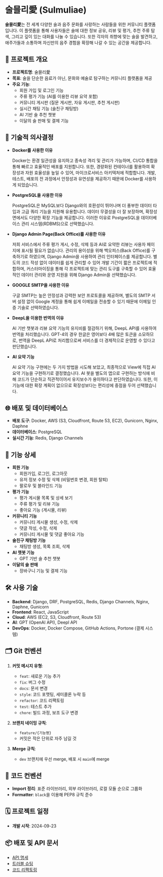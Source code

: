 # 술믈리愛 (Sulmuliae)

**술믈리愛**는 전 세계 다양한 술과 음주 문화를 사랑하는 사람들을 위한 커뮤니티 플랫폼입니다. 이 플랫폼을 통해 사용자들은 술에 대한 정보 공유, 리뷰 및 평가, 추천 주류 탐색, 그리고 깊이 있는 대화를 나눌 수 있습니다. 또한 각자의 취향에 맞는 술을 발견하고, 애주가들과 소통하며 자신만의 음주 경험을 확장해 나갈 수 있는 공간을 제공합니다.

## 📜 프로젝트 개요

- **프로젝트명**: 술믈리愛
- **목표**: 술을 단순한 음료가 아닌, 문화와 예술로 탐구하는 커뮤니티 플랫폼을 제공
- **주요 기능**:
    - 회원 가입 및 로그인 기능
    - 주류 평가 기능 (AI를 이용한 리뷰 요약 포함)
    - 커뮤니티 게시판 (질문 게시판, 자유 게시판, 추천 게시판)
    - 실시간 채팅 기능 (술친구 채팅방)
    - AI 기반 술 추천 챗봇
    - 이달의 술 판매 및 결제 기능

## 💭 기술적 의사결정

- **Docker를 사용한 이유**

  Docker는 환경 일관성을 유지하고 종속성 격리 및 관리가 가능하며, CI/CD 통합을 통해 빠르고 효율적인 배포를 지원합니다. 또한, 경량화된 컨테이너를 활용하여 확장성과 자원 효율성을 높일 수 있어, 마이크로서비스 아키텍처에 적합합니다. 개발, 테스트, 배포의 전 과정에서 안정성과 유연성을 제공하기 때문에 Docker를 사용하게 되었습니다.

- **PostgreSQL을 사용한 이유**

  PostgreSQL은 MySQL보다 Django와의 호환성이 뛰어나며 더 풍부한 데이터 타입과 고급 쿼리 기능을 지원해 유용합니다. 데이터 무결성을 더 잘 보장하며, 확장성 면에서도 다양한 확장 기능을 제공합니다. 이러한 이유로 PostgreSQL을 데이터베이스 관리 시스템(RDBMS)으로 선택했습니다.

- **Django Admin Page(Back Office)를 사용한 이유**

  저희 서비스에서 주류 평가 게시, 수정, 삭제 등과 AI로 요약한 리뷰는 사용자 페이지에 표시될 필요가 없습니다. 관리의 용이성을 위해 백오피스(Back Office)를 구축하기로 하였으며, Django Admin을 사용하여 관리 인터페이스를 제공합니다. 별도의 코드 작성 없이 데이터를 쉽게 관리할 수 있어 개발 기간이 짧은 프로젝트에 적합하며, 커스터마이징을 통해 각 프로젝트에 맞는 관리 도구를 구축할 수 있어 효율적인 데이터 관리와 운영 지원을 위해 Django Admin을 선택했습니다.

- **GOOGLE SMTP을 사용한 이유**

  구글 SMTP는 높은 안정성과 강력한 보안 프로토콜을 제공하며, 별도의 SMTP 서버 설정 없이 Google 계정을 통해 쉽게 이메일을 전송할 수 있기 때문에 이메일 인증 기술로 선택하였습니다.

- **DeepL을 이용한 번역의 이유**

  AI 기반 챗봇과 리뷰 요약 기능의 유지비를 절감하기 위해, DeepL API를 사용하여 번역을 처리했습니다. GPT-4의 경우 한글은 영어보다 4배 많은 토큰을 소모하므로, 번역을 DeepL API로 처리함으로써 서비스를 더 경제적으로 운영할 수 있다고 판단했습니다.

- **AI 요약 기능**

  AI 요약 기능 구현에는 두 가지 방법을 시도해 보았고, 최종적으로 View에 직접 AI 요약 기능을 구현하기로 결정했습니다. AI 봇을 별도의 앱으로 구현하는 방식에 비해 코드가 단순하고 직관적이어서 유지보수가 용이하다고 판단하였습니다. 또한, 이 기능에 대한 확장 계획이 없으므로 확장성보다는 편리성에 중점을 두어 선택했습니다.


## 🌐 배포 및 데이터베이스

- **배포 도구**: Docker, AWS (S3, Cloudfront, Route 53, EC2), Gunicorn, Nginx, Daphne
- **데이터베이스**: PostgreSQL
- **실시간 기능**: Redis, Django Channels

## 📂 기능 상세

- **회원 기능**
    - 회원가입, 로그인, 로그아웃
    - 유저 정보 수정 및 삭제 (비밀번호 변경, 회원 탈퇴)
    - 팔로우 및 블라인드 기능
- **평가 기능**
    - 평가 게시물 목록 및 상세 보기
    - 주류 평가 및 리뷰 기능
    - 좋아요 기능 (게시물, 리뷰)
- **커뮤니티 기능**
    - 커뮤니티 게시물 생성, 수정, 삭제
    - 댓글 작성, 수정, 삭제
    - 커뮤니티 게시물 및 댓글 좋아요 기능
- **술친구 채팅방 기능**
    - 채팅방 생성, 목록 조회, 삭제
- **AI 챗봇 기능**
    - GPT 기반 술 추천 챗봇
- **이달의 술 판매**
    - 장바구니 기능 및 결제 기능

## 🛠 사용 기술

- **Backend**: Django, DRF, PostgreSQL, Redis, Django Channels, Nginx, Daphne, Gunicorn
- **Frontend**: React, JavaScript
- **Cloud**: AWS (EC2, S3, Cloudfront, Route 53)
- **AI**: GPT (OpenAI API), Deepl API
- **DevOps**: Docker, Docker Compose, GitHub Actions, Portone (결제 시스템)

## 🗂 Git 컨벤션

1. **커밋 메시지 유형**:
    - `feat`: 새로운 기능 추가
    - `fix`: 버그 수정
    - `docs`: 문서 변경
    - `style`: 코드 포맷팅, 세미콜론 누락 등
    - `refactor`: 코드 리팩토링
    - `test`: 테스트 추가
    - `chore`: 빌드 과정, 보조 도구 변경

2. **브랜치 네이밍 규칙**:
    - `feature/{기능명}`
    - 커밋은 작은 단위로 자주 남길 것

3. **Merge 규칙**:
    - `dev` 브랜치에 우선 merge, 배포 시 `main`에 merge

## 📝 코드 컨벤션

- **Import 정리**: 표준 라이브러리, 외부 라이브러리, 로컬 모듈 순으로 그룹화
- **Formatter**: `black`을 이용해 PEP8 규칙 준수

## 🗓 프로젝트 일정

- **개발 시작**: 2024-09-23

## 📦 배포 및 API 문서

- [API 명세](https://www.notion.so/fff2dc3ef51481afabb9c8484b5e0fa4?pvs=21)
- [트러블 슈팅](https://www.notion.so/f294f4a8c28243aab3860bf7bb2e929e?pvs=21)
- [코드 리팩토링](https://www.notion.so/6b9bcc4c6e4d4fb0b004dffd9810e071?pvs=21)

